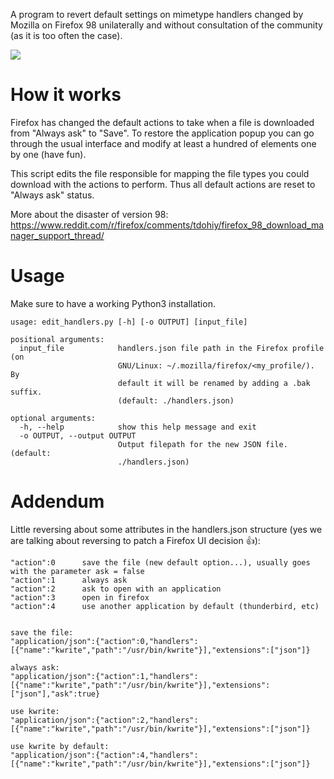 A program to revert default settings on mimetype handlers changed by Mozilla
on Firefox 98 unilaterally and without consultation of the community
(as it is too often the case).

![](https://preview.redd.it/hbirna9158n81.png?width=1220&format=png&auto=webp&s=b17e21506464f27b6e5a9bd9b1fd1dd274cb01e4)

# How it works

Firefox has changed the default actions to take when a file is downloaded from "Always ask" to "Save".
To restore the application popup you can go through the usual interface and modify at least a hundred of elements one by one (have fun).

This script edits the file responsible for mapping the file types you could download with the actions to perform.
Thus all default actions are reset to "Always ask" status.

More about the disaster of version 98:
https://www.reddit.com/r/firefox/comments/tdohiy/firefox_98_download_manager_support_thread/

# Usage

Make sure to have a working Python3 installation.

```
usage: edit_handlers.py [-h] [-o OUTPUT] [input_file]

positional arguments:
  input_file            handlers.json file path in the Firefox profile (on
                        GNU/Linux: ~/.mozilla/firefox/<my_profile/). By
                        default it will be renamed by adding a .bak suffix.
                        (default: ./handlers.json)

optional arguments:
  -h, --help            show this help message and exit
  -o OUTPUT, --output OUTPUT
                        Output filepath for the new JSON file. (default:
                        ./handlers.json)
```

# Addendum

Little reversing about some attributes in the handlers.json structure
(yes we are talking about reversing to patch a Firefox UI decision :thumbsup:):

```
"action":0      save the file (new default option...), usually goes with the parameter ask = false
"action":1      always ask
"action":2      ask to open with an application
"action":3      open in firefox
"action":4      use another application by default (thunderbird, etc)


save the file:
"application/json":{"action":0,"handlers":[{"name":"kwrite","path":"/usr/bin/kwrite"}],"extensions":["json"]}

always ask:
"application/json":{"action":1,"handlers":[{"name":"kwrite","path":"/usr/bin/kwrite"}],"extensions":["json"],"ask":true}

use kwrite:
"application/json":{"action":2,"handlers":[{"name":"kwrite","path":"/usr/bin/kwrite"}],"extensions":["json"]}

use kwrite by default:
"application/json":{"action":4,"handlers":[{"name":"kwrite","path":"/usr/bin/kwrite"}],"extensions":["json"]}
```
